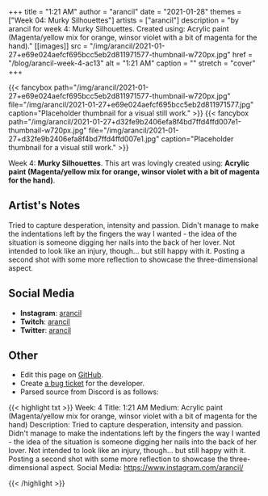 +++
title =       "1:21 AM"
author =      "arancil"
date =        "2021-01-28"
themes =      ["Week 04: Murky Silhouettes"]
artists =     ["arancil"]
description = "by arancil for week 4: Murky Silhouettes. Created using: Acrylic paint (Magenta/yellow mix for orange, winsor violet with a bit of magenta for the hand)."
[[images]]
      src = "/img/arancil/2021-01-27+e69e024aefcf695bcc5eb2d811971577-thumbnail-w720px.jpg"
      href = "/blog/arancil-week-4-ac13"
      alt = "1:21 AM"
      caption = ""
      stretch = "cover"
+++

{{< fancybox path="/img/arancil/2021-01-27+e69e024aefcf695bcc5eb2d811971577-thumbnail-w720px.jpg" file="/img/arancil/2021-01-27+e69e024aefcf695bcc5eb2d811971577.jpg" caption="Placeholder thumbnail for a visual still work." >}}
{{< fancybox path="/img/arancil/2021-01-27+d32fe9b2406efa8f4bd7ffd4ffd007e1-thumbnail-w720px.jpg" file="/img/arancil/2021-01-27+d32fe9b2406efa8f4bd7ffd4ffd007e1.jpg" caption="Placeholder thumbnail for a visual still work." >}}


Week 4: **Murky Silhouettes**. This art was lovingly created using: **Acrylic paint (Magenta/yellow mix for orange, winsor violet with a bit of magenta for the hand)**.

## Artist's Notes

Tried to capture desperation, intensity and passion. Didn't manage to make the indentations left by the fingers the way I wanted - the idea of the situation is someone digging her nails into the back of her lover. Not intended to look like an injury, though... but still happy with it. Posting a second shot with some more reflection to showcase the three-dimensional aspect.

## Social Media

- **Instagram**: <a href='https://instagram.com/arancil' target='_blank'>arancil</a>
- **Twitch**: <a href='https://twitch.tv/arancil' target='_blank'>arancil</a>
- **Twitter**: <a href='https://twitter.com/arancil' target='_blank'>arancil</a>

## Other

- Edit this page on [GitHub](https://github.com/teaminkling/web-refresh/edit/main/content/blog/arancil-week-4-ac13.md).
- Create [a bug ticket](https://github.com/teaminkling/web-refresh/issues/new?assignees=&labels=bug&template=problem-report.md&title=) for the developer.
- Parsed source from Discord is as follows:

{{< highlight txt >}}
Week: 4
Title: 1:21 AM
Medium: Acrylic paint (Magenta/yellow mix for orange, winsor violet with a bit of magenta for the hand)
Description: 
Tried to capture desperation, intensity and passion. Didn't manage to make the indentations left by the fingers the way I wanted - the idea of the situation is someone digging her nails into the back of her lover. Not intended to look like an injury, though... but still happy with it. Posting a second shot with some more reflection to showcase the three-dimensional aspect. 
Social Media: https://www.instagram.com/arancil/


{{< /highlight >}}